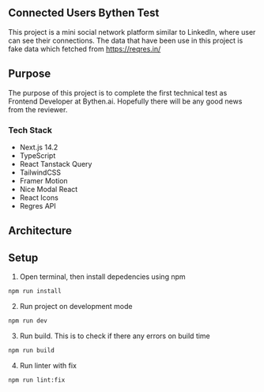 ## Connected Users Bythen Test
This project is a mini social network platform similar to LinkedIn, where user can see their connections.
The data that have been use in this project is fake data which fetched from https://reqres.in/

## Purpose
The purpose of this project is to complete the first technical test as Frontend Developer at Bythen.ai. 
Hopefully there will be any good news from the reviewer.

### Tech Stack
- Next.js 14.2
- TypeScript
- React Tanstack Query
- TailwindCSS
- Framer Motion
- Nice Modal React
- React Icons
- Regres API

## Architecture


## Setup
1. Open terminal, then install depedencies using npm
```bash
npm run install
```

2. Run project on development mode
```bash
npm run dev
```

3. Run build. This is to check if there any errors on build time
```bash
npm run build
```

4. Run linter with fix
```bash
npm run lint:fix
```

